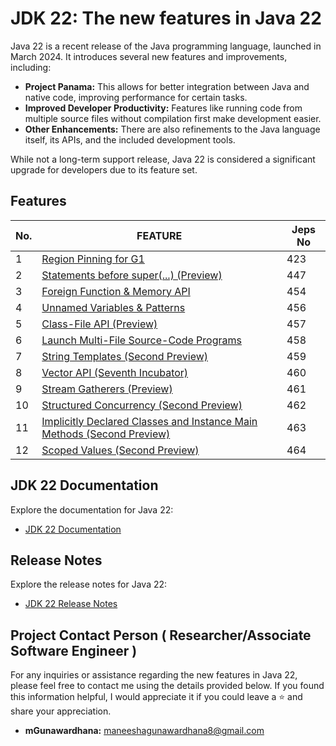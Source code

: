 # **JDK 22: The new features in Java 22**

Java 22 is a recent release of the Java programming language, launched in March 2024. It introduces several new features and improvements, including:

* **Project Panama:** This allows for better integration between Java and native code, improving performance for certain tasks.
* **Improved Developer Productivity:** Features like running code from multiple source files without compilation first make development easier.
* **Other Enhancements:** There are also refinements to the Java language itself, its APIs, and the included development tools.

While not a long-term support release, Java 22 is considered a significant upgrade for developers due to its feature set.


## **Features**

| No. | FEATURE                                                                                                | Jeps No |
|-----|--------------------------------------------------------------------------------------------------------|---------|
| 1   | [Region Pinning for G1](https://openjdk.org/jeps/423)                                                  | 423     |
| 2   | [Statements before super(...) (Preview)](https://openjdk.org/jeps/447)                                 | 447     |
| 3   | [Foreign Function & Memory API](https://openjdk.org/jeps/454)                                          | 454     |
| 4   | [Unnamed Variables & Patterns](https://openjdk.org/jeps/456)                                           | 456     |
| 5   | [Class-File API (Preview)](https://openjdk.org/jeps/457)                                               | 457     |
| 6   | [Launch Multi-File Source-Code Programs](https://openjdk.org/jeps/458)                                 | 458     |
| 7   | [String Templates (Second Preview)](https://openjdk.org/jeps/459)                                      | 459     |
| 8   | [Vector API (Seventh Incubator)](https://openjdk.org/jeps/460)                                         | 460     |
| 9   | [Stream Gatherers (Preview)](https://openjdk.org/jeps/461)                                             | 461     |
| 10  | [Structured Concurrency (Second Preview)](https://openjdk.org/jeps/462)                                | 462     |
| 11  | [Implicitly Declared Classes and Instance Main Methods (Second Preview)](https://openjdk.org/jeps/463) | 463     |
| 12  | [Scoped Values (Second Preview)](https://openjdk.org/jeps/464)                                         | 464     |

## **JDK 22 Documentation**

Explore the documentation for Java 22:

- [JDK 22 Documentation](https://docs.oracle.com/en/java/javase/22/)

## **Release Notes**

Explore the release notes for Java 22:

- [JDK 22 Release Notes](https://jdk.java.net/22/release-notes)

## **Project Contact Person ( Researcher/Associate Software Engineer )**

For any inquiries or assistance regarding the new features in Java 22, please feel free to contact me using the details provided below. If you found this information helpful, I would appreciate it if you could leave a ⭐ and share your appreciation.

- **mGunawardhana:** [maneeshagunawardhana8@gmail.com](maneeshagunawardhana8@gmail.com)

